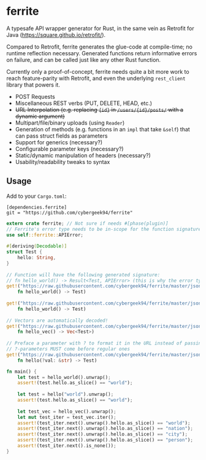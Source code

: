 ferrite
=======

A typesafe API wrapper generator for Rust, in the same vein as Retrofit for Java (https://square.github.io/retrofit/).

Compared to Retrofit, ferrite generates the glue-code at compile-time; no runtime reflection necessary. Generated functions return informative errors on failure, and can be called just like any other Rust function.

Currently only a proof-of-concept, ferrite needs quite a bit more work to reach feature-parity with Retrofit,
and even the underlying `rest_client` library that powers it.

* POST Requests
* Miscellaneous REST verbs (PUT, DELETE, HEAD, etc.)
* ~~URL Interpolation (e.g. replacing `{id}` in `/users/{id}/posts/` with a dynamic argument)~~
* Multipart/file/binary uploads (using `Reader`)
* Generation of methods (e.g. functions in an `impl` that take `&self`) that can pass struct fields as parameters
* Support for generics (necessary?)
* Configurable parameter keys (necessary?)
* Static/dynamic manipulation of headers (necessary?)
* Usability/readability tweaks to syntax

Usage
-----

Add to your `Cargo.toml`:
```
[dependencies.ferrite]
git = "https://github.com/cybergeek94/ferrite"
```

```rust
extern crate ferrite; // Not sure if needs #[phase(plugin)]
// Ferrite's error type needs to be in-scope for the function signatures
use self::ferrite::APIError; 
    
#[deriving(Decodable)]
struct Test {
    hello: String,
}
    
// Function will have the following generated signature:
// fn hello_world() -> Result<Test, APIError> (this is why the error type needs to be in-scope)
get!("https://raw.githubusercontent.com/cybergeek94/ferrite/master/json/hello_world.json":
    fn hello_world() -> Test)
    
get!("https://raw.githubusercontent.com/cybergeek94/ferrite/master/json/hello_world.json": 
    fn hello_world() -> Test)
  
// Vectors are automatically decoded!
get!("https://raw.githubusercontent.com/cybergeek94/ferrite/master/json/hello_vec.json": 
    fn hello_vec() -> Vec<Test>)
   
// Preface a parameter with ? to format it in the URL instead of passing it in the query string
// ?-parameters MUST come before regular ones
get!("https://raw.githubusercontent.com/cybergeek94/ferrite/master/json/hello_{}.json": 
    fn hello(?val: &str) -> Test)

fn main() {
    let test = hello_world().unwrap();
    assert!(test.hello.as_slice() == "world");
    
    let test = hello("world").unwrap();
    assert!(test.hello.as_slice() == "world"); 
    
    let test_vec = hello_vec().unwrap();
    let mut test_iter = test_vec.iter();
    assert!(test_iter.next().unwrap().hello.as_slice() == "world");
    assert!(test_iter.next().unwrap().hello.as_slice() == "nation");
    assert!(test_iter.next().unwrap().hello.as_slice() == "city");
    assert!(test_iter.next().unwrap().hello.as_slice() == "person");
    assert!(test_iter.next().is_none());
}
```
